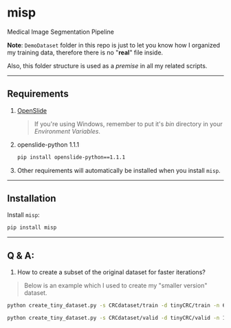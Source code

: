 # misp
Medical Image Segmentation Pipeline

**Note**: `DemoDataset` folder in this repo is just to let you know how I organized my training data, therefore there is no "**real**" file inside.  

Also, this folder structure is used as a *premise* in all my related scripts.

---
## Requirements
1. [OpenSlide](https://openslide.org/download/)
    > If you're using Windows, remember to put it's *bin* directory in your *Environment Variables*.
2. openslide-python 1.1.1
   ```bash
   pip install openslide-python==1.1.1
   ```
3. Other requirements will automatically be        installed when you install `misp`.

---
## Installation
Install `misp`:
```bash
pip install misp
```

---
## Q & A:
1. How to create a subset of the original dataset for faster iterations?  
> Below is an example which I used to create my "smaller version" dataset.
```bash
python create_tiny_dataset.py -s CRCdataset/train -d tinyCRC/train -n 600

python create_tiny_dataset.py -s CRCdataset/valid -d tinyCRC/valid -n 100
```